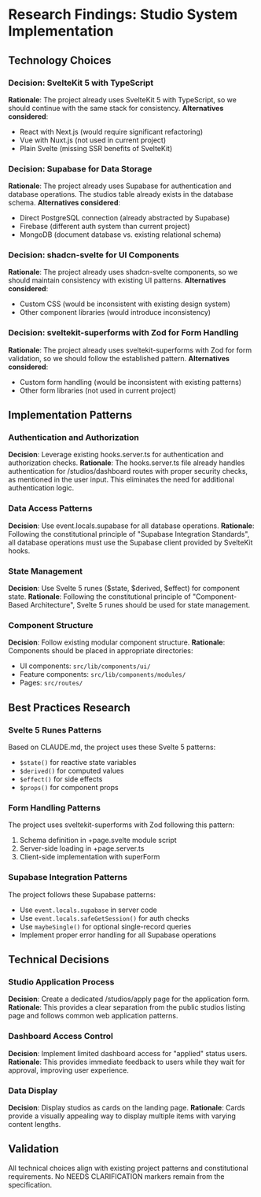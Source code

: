 # Research Findings: Studio System Implementation

## Technology Choices

### Decision: SvelteKit 5 with TypeScript

**Rationale**: The project already uses SvelteKit 5 with TypeScript, so we should continue with the same stack for consistency.
**Alternatives considered**:

- React with Next.js (would require significant refactoring)
- Vue with Nuxt.js (not used in current project)
- Plain Svelte (missing SSR benefits of SvelteKit)

### Decision: Supabase for Data Storage

**Rationale**: The project already uses Supabase for authentication and database operations. The studios table already exists in the database schema.
**Alternatives considered**:

- Direct PostgreSQL connection (already abstracted by Supabase)
- Firebase (different auth system than current project)
- MongoDB (document database vs. existing relational schema)

### Decision: shadcn-svelte for UI Components

**Rationale**: The project already uses shadcn-svelte components, so we should maintain consistency with existing UI patterns.
**Alternatives considered**:

- Custom CSS (would be inconsistent with existing design system)
- Other component libraries (would introduce inconsistency)

### Decision: sveltekit-superforms with Zod for Form Handling

**Rationale**: The project already uses sveltekit-superforms with Zod for form validation, so we should follow the established pattern.
**Alternatives considered**:

- Custom form handling (would be inconsistent with existing patterns)
- Other form libraries (not used in current project)

## Implementation Patterns

### Authentication and Authorization

**Decision**: Leverage existing hooks.server.ts for authentication and authorization checks.
**Rationale**: The hooks.server.ts file already handles authentication for /studios/dashboard routes with proper security checks, as mentioned in the user input. This eliminates the need for additional authentication logic.

### Data Access Patterns

**Decision**: Use event.locals.supabase for all database operations.
**Rationale**: Following the constitutional principle of "Supabase Integration Standards", all database operations must use the Supabase client provided by SvelteKit hooks.

### State Management

**Decision**: Use Svelte 5 runes ($state, $derived, $effect) for component state.
**Rationale**: Following the constitutional principle of "Component-Based Architecture", Svelte 5 runes should be used for state management.

### Component Structure

**Decision**: Follow existing modular component structure.
**Rationale**: Components should be placed in appropriate directories:

- UI components: `src/lib/components/ui/`
- Feature components: `src/lib/components/modules/`
- Pages: `src/routes/`

## Best Practices Research

### Svelte 5 Runes Patterns

Based on CLAUDE.md, the project uses these Svelte 5 patterns:

- `$state()` for reactive state variables
- `$derived()` for computed values
- `$effect()` for side effects
- `$props()` for component props

### Form Handling Patterns

The project uses sveltekit-superforms with Zod following this pattern:

1. Schema definition in +page.svelte module script
2. Server-side loading in +page.server.ts
3. Client-side implementation with superForm

### Supabase Integration Patterns

The project follows these Supabase patterns:

- Use `event.locals.supabase` in server code
- Use `event.locals.safeGetSession()` for auth checks
- Use `maybeSingle()` for optional single-record queries
- Implement proper error handling for all Supabase operations

## Technical Decisions

### Studio Application Process

**Decision**: Create a dedicated /studios/apply page for the application form.
**Rationale**: This provides a clear separation from the public studios listing page and follows common web application patterns.

### Dashboard Access Control

**Decision**: Implement limited dashboard access for "applied" status users.
**Rationale**: This provides immediate feedback to users while they wait for approval, improving user experience.

### Data Display

**Decision**: Display studios as cards on the landing page.
**Rationale**: Cards provide a visually appealing way to display multiple items with varying content lengths.

## Validation

All technical choices align with existing project patterns and constitutional requirements. No NEEDS CLARIFICATION markers remain from the specification.
